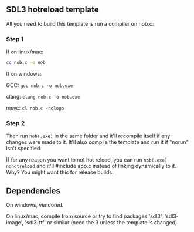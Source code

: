 ## SDL3 hotreload template

All you need to build this template is run a compiler on nob.c:

### Step 1
If on linux/mac:
```bash
cc nob.c -o nob
```

If on windows:

GCC: `gcc nob.c -o nob.exe`

clang: `clang nob.c -o nob.exe`

msvc: `cl nob.c -nologo`

### Step 2
Then run `nob(.exe)` in the same folder and it'll recompile itself if any changes were made to it. It'll also compile the template and run it if "norun" isn't specified.

If for any reason you want to not hot reload, you can run `nob(.exe) nohotreload` and it'll #include app.c instead of linking dynamically to it. Why? You might want this for release builds.

## Dependencies

On windows, vendored.

On linux/mac, compile from source or try to find packages 'sdl3', 'sdl3-image', 'sdl3-ttf' or similar (need the 3 unless the template is changed)
